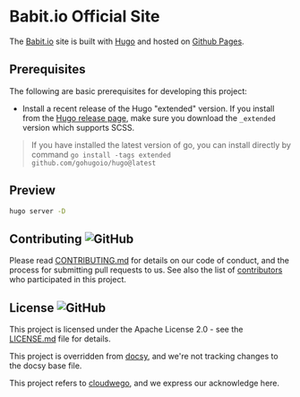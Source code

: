 <!-- override from docsy: we're not tracking changes to the docsy base file. -->

# Babit.io Official Site

The [Babit.io](https://babitmf.github.io/) site is built with [Hugo](https://gohugo.io/) and hosted on [Github Pages](https://pages.github.com/).

## Prerequisites

The following are basic prerequisites for developing this project:

- Install a recent release of the Hugo "extended" version. If you install from
  the [Hugo release page](https://github.com/gohugoio/hugo/releases), make sure
  you download the `_extended` version which supports SCSS.

> If you have installed the latest version of go, you can install directly by command `go install -tags extended github.com/gohugoio/hugo@latest`

## Preview

```sh
hugo server -D
```

## Contributing ![GitHub](https://img.shields.io/github/contributors/BabitMF/BabitMF.github.io)

Please read [CONTRIBUTING.md](https://github.com/BabitMF/bmf/blob/master/CONTRIBUTING.md) for details on our code of conduct, and the process for submitting pull requests to us.
See also the list of [contributors](https://github.com/BabitMF/bmf/graphs/contributors) who participated in this project.

## License ![GitHub](https://img.shields.io/github/license/BabitMF/BabitMF.github.io)

This project is licensed under the Apache License 2.0 - see the [LICENSE.md](https://github.com/BabitMF/BabitMF.github.io/blob/master/LICENSE) file for details.

This project is overridden from [docsy](http://github.com/google/docsy), and we're not tracking changes to the docsy base file.

This project refers to [cloudwego](https://github.com/cloudwego/cloudwego.github.io), and we express our acknowledge here.

